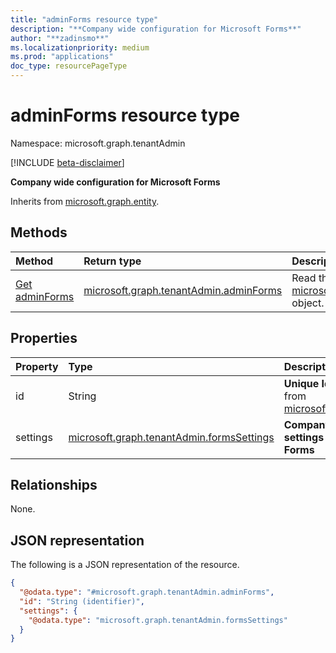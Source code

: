 ```yaml
---
title: "adminForms resource type"
description: "**Company wide configuration for Microsoft Forms**"
author: "**zadinsmo**"
ms.localizationpriority: medium
ms.prod: "applications"
doc_type: resourcePageType
---
```


# adminForms resource type

Namespace: microsoft.graph.tenantAdmin

[!INCLUDE [beta-disclaimer](../../includes/beta-disclaimer.md)]

**Company wide configuration for Microsoft Forms**


Inherits from [microsoft.graph.entity](../resources/entity.md).

## Methods
|Method|Return type|Description|
|:---|:---|:---|
|[Get adminForms](../api/tenantadmin-adminforms-get.md)|[microsoft.graph.tenantAdmin.adminForms](../resources/tenantadmin-adminforms.md)|Read the properties and relationships of a [microsoft.graph.tenantAdmin.adminForms](../resources/tenantadmin-adminforms.md) object.|

## Properties
|Property|Type|Description|
|:---|:---|:---|
|id|String|**Unique Id** Inherited from [microsoft.graph.entity](../resources/entity.md).|
|settings|[microsoft.graph.tenantAdmin.formsSettings](../resources/tenantadmin-formssettings.md)|**Company wide settings for Microsoft Forms**|

## Relationships
None.

## JSON representation
The following is a JSON representation of the resource.
<!-- {
  "blockType": "resource",
  "keyProperty": "id",
  "@odata.type": "microsoft.graph.tenantAdmin.adminForms",
  "baseType": "microsoft.graph.entity",
  "openType": false
}
-->
``` json
{
  "@odata.type": "#microsoft.graph.tenantAdmin.adminForms",
  "id": "String (identifier)",
  "settings": {
    "@odata.type": "microsoft.graph.tenantAdmin.formsSettings"
  }
}
```

